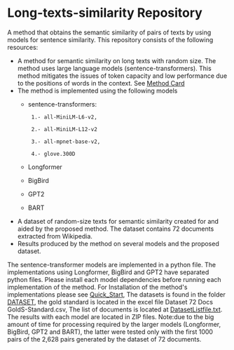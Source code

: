 # Long-texts-similarity Repository 
A method that obtains the semantic similarity of pairs of texts by using models for sentence similarity.
This repository consists of the following resources:
* A method for semantic similarity on long texts with random size. The method uses large language models (sentence-transformers). This method mitigates the issues of token capacity and low performance due to the positions of words in the context. See [Method Card](Method_Card.md) 
* The method is implemented using the following models
     * sentence-transformers:
       
            1.- all-MiniLM-L6-v2,
       
            2.- all-MiniLM-L12-v2
       
            3.- all-mpnet-base-v2,

            4.- glove.300D
       
     * Longformer
     * BigBird
     * GPT2
     * BART
* A dataset of random-size texts for semantic similarity created for and aided by the proposed method. The dataset contains 72 documents extracted from Wikipedia.
* Results produced by the method on several models and the proposed dataset.
  
The sentence-transformer models are implemented in a python file. The implementations using Longformer, BigBird and GPT2 have separated python files. Please install each model dependencies before running each implementation of the method. For Installation of the method's implementations please see [Quick_Start](Quick_Start.md), The datasets is found in the folder [DATASET](DATASET), the gold standard is located in the excel file Dataset 72 Docs GoldS-Standard.csv, The list of documents is located at [DatasetListfile.txt](DatasetListfile.txt). The results with each model are located in ZIP files. Note:due to the big amount of time for processing required by the larger models (Longformer, BigBird, GPT2 and BART), the latter were tested only with the first 1000 pairs of the 2,628 pairs generated by the dataset of  72 documents. 

